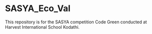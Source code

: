 # SASYA_Eco_Val
This repository is for the SASYA competition Code Green conducted at Harvest International School Kodathi.
